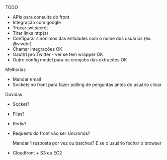 TODO

- APIs para consulta do front
- Integração com google
- Trocar jwt secret
- Tirar links http(s)
- Configurar sinônimos das entidades com o nome dos usuários (ex: @vivobr)
- Chamar integrações OK
- Oauth1 pro Twitter - ver se tem wrapper OK
- Outro config model para os cronjobs das extrações OK


Melhorias

- Mandar email
- Sockets no front para fazer polling de perguntas antes do usuário clicar


Dúvidas

- Socket?
- Filas?
- Redis? 
- Requests do front vão ser síncronos? 

  Mandar 1 resposta por vez ou batches? E se o usuário fechar o browser

- Cloudfront + S3 ou EC2
